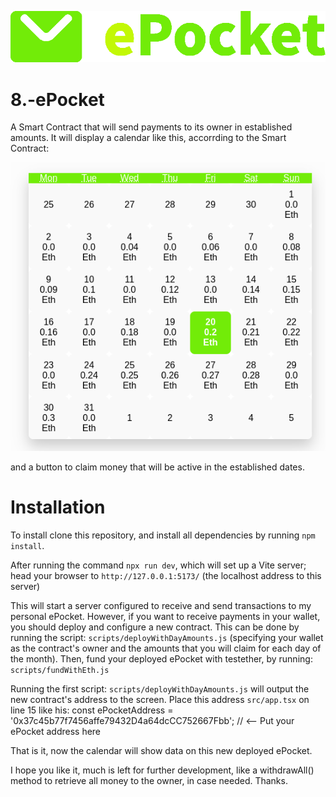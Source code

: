 ![Logo](src/assets/ePocket%20with%20text.png)

# 8.-ePocket
A Smart Contract that will send payments to its owner in established amounts. It will display a calendar like this, accorrding to the Smart Contract:

![Sample calendar](src/assets/ePocket%20sample%20calendar.png)

and a button to claim money that will be active in the established dates.

# Installation
To install clone this repository, and install all dependencies by running `npm install`. 

After running the command `npx run dev`, which will set up a Vite server; head your browser to `http://127.0.0.1:5173/`   (the localhost address to this server) 

This will start a server configured to receive and send transactions to my personal ePocket. However, if you want to receive payments in your wallet, you should deploy and configure a new contract. This can be done by running the script: `scripts/deployWithDayAmounts.js` (specifying your wallet as the contract's owner and the amounts that you will claim for each day of the month). Then, fund your deployed ePocket with testether, by running: `scripts/fundWithEth.js`

Running the first script: `scripts/deployWithDayAmounts.js` will output the new contract's address to the screen. Place this address `src/app.tsx` on line 15 like his:
const ePocketAddress = '0x37c45b77f7456affe79432D4a64dcCC752667Fbb';  // <-- Put your ePocket address here

That is it, now the calendar will show data on this new deployed ePocket.

I hope you like it, much is left for further development, like a withdrawAll() method to retrieve all money to the owner, in case needed. Thanks.
